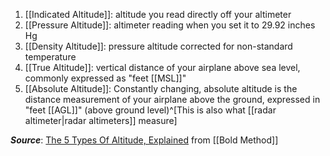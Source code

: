 1. [[Indicated Altitude]]: altitude you read directly off your altimeter
2. [[Pressure Altitude]]: altimeter reading when you set it to 29.92 inches Hg
3. [[Density Altitude]]: pressure altitude corrected for non-standard temperature
4. [[True Altitude]]: vertical distance of your airplane above sea level, commonly expressed as "feet [[MSL]]"
5. [[Absolute Altitude]]: Constantly changing, absolute altitude is the distance measurement of your airplane above the ground, expressed in "feet [[AGL]]" (above ground level)^[This is also what [[radar altimeter|radar altimeters]] measure]

***Source***: [The 5 Types Of Altitude, Explained](https://www.boldmethod.com/blog/lists/2022/10/the-five-types-of-flying-altitudes-explained/) from [[Bold Method]]